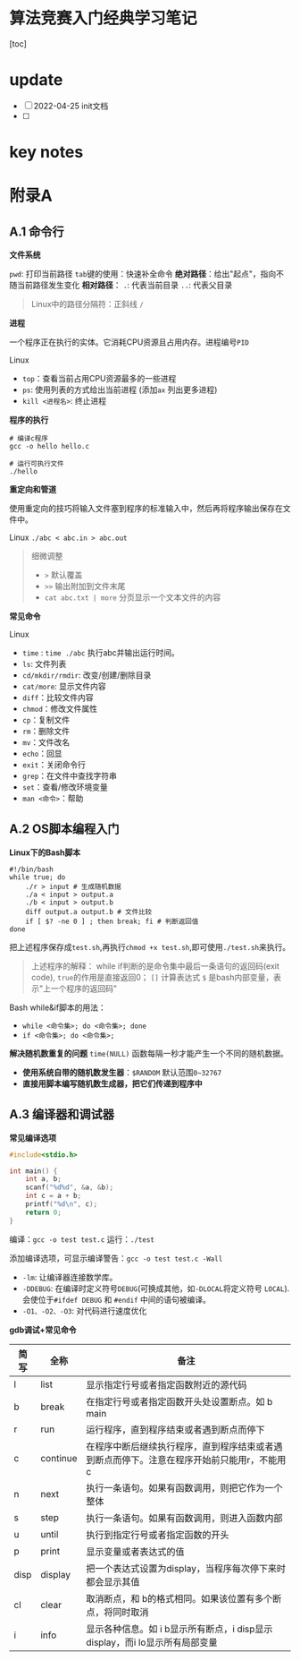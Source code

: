 # 算法竞赛入门经典学习笔记

[toc]

# update
- [ ] 2022-04-25 init文档
- [ ] 

# key notes

# 附录A

## A.1 命令行

**文件系统**

`pwd`: 打印当前路径
`tab`键的使用：快速补全命令
**绝对路径**：给出"起点"，指向不随当前路径发生变化
**相对路径**：
`.`: 代表当前目录
`..`: 代表父目录

> Linux中的路径分隔符：正斜线 `/`

**进程**

一个程序正在执行的实体。它消耗CPU资源且占用内存。进程编号`PID`

Linux 
- `top`：查看当前占用CPU资源最多的一些进程
- `ps`: 使用列表的方式给出当前进程 (添加`ax` 列出更多进程)
- `kill <进程名>`: 终止进程

**程序的执行**

```shell
# 编译c程序
gcc -o hello hello.c

# 运行可执行文件
./hello
```

**重定向和管道**

使用重定向的技巧将输入文件塞到程序的标准输入中，然后再将程序输出保存在文件中。

Linux `./abc < abc.in > abc.out`

> 细微调整
> - `>` 默认覆盖
> - `>>` 输出附加到文件末尾
> - `cat abc.txt | more` 分页显示一个文本文件的内容

**常见命令**

Linux

- `time` : `time ./abc` 执行abc并输出运行时间。
- `ls`: 文件列表
- `cd/mkdir/rmdir`: 改变/创建/删除目录
- `cat/more`: 显示文件内容
- `diff`：比较文件内容
- `chmod`：修改文件属性
- `cp`：复制文件
- `rm`：删除文件
- `mv`：文件改名
- `echo`：回显
- `exit`：关闭命令行
- `grep`：在文件中查找字符串
- `set`：查看/修改环境变量
- `man <命令>`：帮助

## A.2 OS脚本编程入门

**Linux下的Bash脚本**
```shell
#!/bin/bash
while true; do 
    ./r > input # 生成随机数据
    ./a < input > output.a 
    ./b < input > output.b
    diff output.a output.b # 文件比较
    if [ $? -ne 0 ] ; then break; fi # 判断返回值
done
```

把上述程序保存成`test.sh`,再执行`chmod +x test.sh`,即可使用`./test.sh`来执行。
> 上述程序的解释：
> while if判断的是命令集中最后一条语句的返回码(exit code), `true`的作用是直接返回0；
> `[]` 计算表达式
> `$` 是bash内部变量，表示"上一个程序的返回码"

Bash while&if脚本的用法：
- `while <命令集>; do <命令集>; done`
- `if <命令集>; do <命令集>;`

**解决随机数重复的问题**
`time(NULL)` 函数每隔一秒才能产生一个不同的随机数据。

- **使用系统自带的随机数发生器**：`$RANDOM` 默认范围`0~32767`
- **直接用脚本编写随机数生成器，把它们传递到程序中**

## A.3 编译器和调试器

**常见编译选项**

```c
#include<stdio.h>

int main() {
    int a, b;
    scanf("%d%d", &a, &b);
    int c = a + b;
    printf("%d\n", c);
    return 0;
}
```

编译：`gcc -o test test.c`
运行：`./test`

添加编译选项，可显示编译警告：`gcc -o test test.c -Wall`

- `-lm`: 让编译器连接数学库。
- `-DDEBUG`: 在编译时定义符号`DEBUG`(可换成其他，如`-DLOCAL`将定义符号 `LOCAL`). 会使位于`#ifdef DEBUG` 和 `#endif` 中间的语句被编译。
- `-O1、-O2、-O3`: 对代码进行速度优化

**gdb调试+常见命令**

|简写|全称|备注|
|-|-|-|
l | list | 显示指定行号或者指定函数附近的源代码
b | break | 在指定行号或者指定函数开头处设置断点。如 b main
r | run | 运行程序，直到程序结束或者遇到断点而停下
c | continue | 在程序中断后继续执行程序，直到程序结束或者遇到断点而停下。注意在程序开始前只能用r，不能用c
n | next | 执行一条语句。如果有函数调用，则把它作为一个整体
s | step | 执行一条语句。如果有函数调用，则进入函数内部
u | until | 执行到指定行号或者指定函数的开头
p | print | 显示变量或者表达式的值
disp | display | 把一个表达式设置为display，当程序每次停下来时都会显示其值
cl | clear | 取消断点，和 b的格式相同。如果该位置有多个断点，将同时取消
i | info | 显示各种信息。如 i b显示所有断点，i disp显示display，而i lo显示所有局部变量
